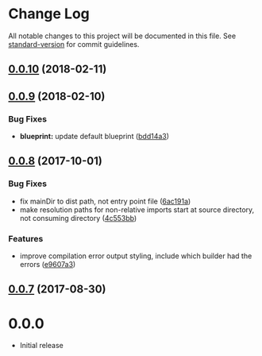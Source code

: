 # Change Log

All notable changes to this project will be documented in this file. See [standard-version](https://github.com/conventional-changelog/standard-version) for commit guidelines.

<a name="0.0.10"></a>
## [0.0.10](https://github.com/denali-js/denali-typescript/compare/v0.0.9...v0.0.10) (2018-02-11)



<a name="0.0.9"></a>
## [0.0.9](https://github.com/denali-js/denali-typescript/compare/v0.0.8...v0.0.9) (2018-02-10)


### Bug Fixes

* **blueprint:** update default blueprint ([bdd14a3](https://github.com/denali-js/denali-typescript/commit/bdd14a3))



<a name="0.0.8"></a>
## [0.0.8](https://github.com/denali-js/denali-typescript/compare/v0.0.7...v0.0.8) (2017-10-01)


### Bug Fixes

* fix mainDir to dist path, not entry point file ([6ac191a](https://github.com/denali-js/denali-typescript/commit/6ac191a))
* make resolution paths for non-relative imports start at source directory, not consuming directory ([4c553bb](https://github.com/denali-js/denali-typescript/commit/4c553bb))


### Features

* improve compilation error output styling, include which builder had the errors ([e9607a3](https://github.com/denali-js/denali-typescript/commit/e9607a3))



<a name="0.0.7"></a>
## [0.0.7](https://github.com/denali-js/denali-typescript/compare/v0.0.5...v0.0.7) (2017-08-30)



# 0.0.0

* Initial release

